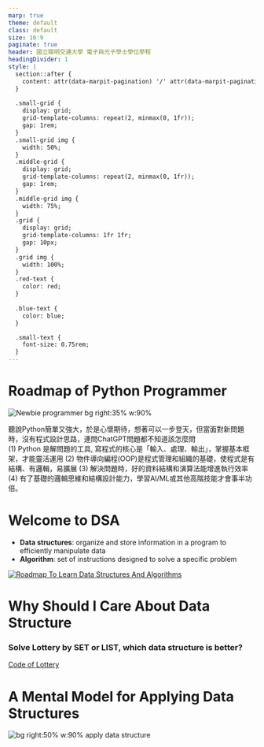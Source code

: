 ```yaml
---
marp: true
theme: default
class: default
size: 16:9
paginate: true
header: 國立陽明交通大學 電子與光子學士學位學程
headingDivider: 1
style: |
  section::after {
    content: attr(data-marpit-pagination) '/' attr(data-marpit-pagination-total);
  }
  
  .small-grid {
    display: grid;
    grid-template-columns: repeat(2, minmax(0, 1fr));
    gap: 1rem;
  }
  .small-grid img {
    width: 50%;
  }
  .middle-grid {
    display: grid;
    grid-template-columns: repeat(2, minmax(0, 1fr));
    gap: 1rem;
  }
  .middle-grid img {
    width: 75%;
  }
  .grid {
    display: grid;
    grid-template-columns: 1fr 1fr;
    gap: 10px;
  }
  .grid img {
    width: 100%;
  }
  .red-text {
    color: red;
  }
  
  .blue-text {
    color: blue;  
  }

  .small-text {
    font-size: 0.75rem;
  }
---
```

# Roadmap of Python Programmer
![Newbie programmer bg right:35% w:90%](https://blogger.googleusercontent.com/img/b/R29vZ2xl/AVvXsEjb_CZf_pQ9Zkg3ExzYj-WrOL8XFsCV8U7Dh0r5wDPWJrUdVGdhwNWZvx6_Mh2vh9Kxd1iyAV5jbcbXh67McVHuCl-FBe8-tv30ZYXBrksuKi6_dlwbjhUzfTVmEk6RmwsEjq_hJiBv1K4/s1600/S__5816325.jpg)

<span class="small-text">聽說Python簡單又強大，於是心懷期待，想著可以一步登天，但當面對新問題時，沒有程式設計思路，連問ChatGPT問題都不知道該怎麼問 </span><br>
<span class="small-text">(1) Python 是解問題的工具, 寫程式的核心是「輸入、處理、輸出」，掌握基本框架，才能靈活運用</span>
<span class="small-text">(2) 物件導向編程(OOP)是程式管理和組織的基礎，使程式是有結構、有邏輯，易擴展</span>
<span class="small-text">(3) 解決問題時，好的資料結構和演算法能增進執行效率</span>
<span class="small-text">(4) 有了基礎的邏輯思維和結構設計能力，學習AI/ML或其他高階技能才會事半功倍。</span> 

# Welcome to DSA
- <span class="blue-text">**Data structures**</span>: organize and store information in a program to efficiently manipulate data
- <span class="blue-text">**Algorithm**</span>: set of instructions designed to solve a specific problem

[![Roadmap To Learn Data Structures And Algorithms](https://i.ytimg.com/vi/uZe1Bbsycyc/mqdefault.jpg)](https://youtu.be/uZe1Bbsycyc?si=zcS704k5KTRrkD_u&t=229)


# Why Should I Care About Data Structure
### Solve Lottery by SET or LIST, which data structure is better?
[Code of Lottery](../Lecture-Data-Structure/code/lottery.py)

# A Mental Model for Applying Data Structures
![bg right:50% w:90% apply data structure](../Lecture-Data-Structure/files/image/a_mental_model_for_applying_data_structures.png)